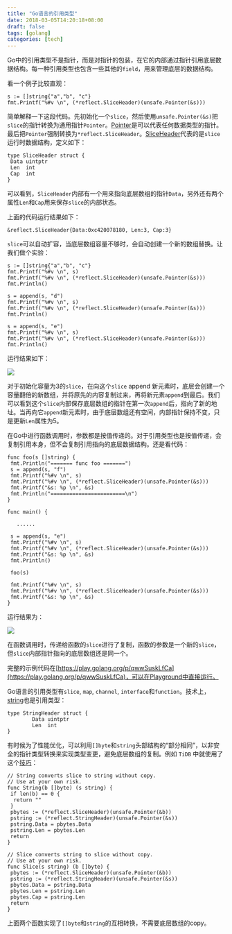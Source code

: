 ```yaml
---
title: "Go语言的引用类型"
date: 2018-03-05T14:20:18+08:00
draft: false
tags: [golang]
categories: [tech]
---
```


Go中的引用类型不是指针，而是对指针的包装，在它的内部通过指针引用底层数据结构。每一种引用类型也包含一些其他的`field`，用来管理底层的数据结构。

看一个例子比较直观：

```
s := []string{"a","b", "c"}
fmt.Printf("%#v \n", (*reflect.SliceHeader)(unsafe.Pointer(&s)))
```

简单解释一下这段代码。先初始化一个`slice`，然后使用`unsafe.Pointer(&s)`把`slice`的指针转换为通用指针`Pointer`。[Pointer](https://golang.org/pkg/unsafe/#Pointer)是可以代表任何数据类型的指针。最后把`Pointer`强制转换为`*reflect.SliceHeader`。[SliceHeader](https://golang.org/pkg/reflect/#SliceHeader)代表的是`slice`运行时数据结构，定义如下：

```
type SliceHeader struct {
 Data uintptr
 Len  int
 Cap  int
}
```

可以看到，`SliceHeader`内部有一个用来指向底层数组的指针`Data`，另外还有两个属性`Len`和`Cap`用来保存`slice`的内部状态。

上面的代码运行结果如下：

`&reflect.SliceHeader{Data:0xc420078180, Len:3, Cap:3}`

`slice`可以自动扩容，当底层数组容量不够时，会自动创建一个新的数组替换。让我们做个实验：

```
s := []string{"a","b", "c"}
fmt.Printf("%#v \n", s)
fmt.Printf("%#v \n", (*reflect.SliceHeader)(unsafe.Pointer(&s)))
fmt.Println()

s = append(s, "d")
fmt.Printf("%#v \n", s)
fmt.Printf("%#v \n", (*reflect.SliceHeader)(unsafe.Pointer(&s)))
fmt.Println()

s = append(s, "e")
fmt.Printf("%#v \n", s)
fmt.Printf("%#v \n", (*reflect.SliceHeader)(unsafe.Pointer(&s)))
fmt.Println()
```

运行结果如下：

![](https://cdn.mazhen.tech/images/202207011422594.png)

对于初始化容量为3的`slice`，在向这个`slice` append 新元素时，底层会创建一个容量翻倍的新数组，并将原先的内容复制过来，再将新元素`append`到最后。我们可以看到这个`slice`内部保存底层数组的指针在第一次`append`后，指向了新的地址。当再向它`append`新元素时，由于底层数组还有空间，内部指针保持不变，只是更新`Len`属性为5。

在Go中进行函数调用时，参数都是按值传递的。对于引用类型也是按值传递，会复制引用本身，但不会复制引用指向的底层数据结构。还是看代码：

```
func foo(s []string) {
 fmt.Println("======= func foo =======")
 s = append(s, "f")
 fmt.Printf("%#v \n", s)
 fmt.Printf("%#v \n", (*reflect.SliceHeader)(unsafe.Pointer(&s)))
 fmt.Printf("&s: %p \n", &s)
 fmt.Println("========================\n")
}

func main() {

   ......
   
 s = append(s, "e")
 fmt.Printf("%#v \n", s)
 fmt.Printf("%#v \n", (*reflect.SliceHeader)(unsafe.Pointer(&s)))
 fmt.Printf("&s: %p \n", &s)
 fmt.Println()

 foo(s)

 fmt.Printf("%#v \n", s)
 fmt.Printf("%#v \n", (*reflect.SliceHeader)(unsafe.Pointer(&s)))
 fmt.Printf("&s: %p \n", &s)
}
```

运行结果为：

![](https://cdn.mazhen.tech/images/202207011422106.png)

在函数调用时，传递给函数的`slice`进行了复制，函数的参数是一个新的`slice`，但`slice`内部指针指向的底层数组还是同一个。

完整的示例代码在[https://play.golang.org/p/qwwSuskLfCa](https://play.golang.org/p/qwwSuskLfCa)，可以在Playground中直接运行。

Go语言的引用类型有`slice`, `map`, `channel`, `interface`和`function`。技术上，[string](https://golang.org/pkg/reflect/#StringHeader)也是引用类型：

```
type StringHeader struct {
        Data uintptr
        Len  int
}
```

有时候为了性能优化，可以利用`[]byte`和`string`头部结构的“部分相同”，以非安全的指针类型转换来实现类型变更，避免底层数组的复制。例如 `TiDB` 中就使用了这个[技巧](https://github.com/pingcap/tidb/blob/master/util/hack/hack.go)：

```
// String converts slice to string without copy.
// Use at your own risk.
func String(b []byte) (s string) {
 if len(b) == 0 {
  return ""
 }
 pbytes := (*reflect.SliceHeader)(unsafe.Pointer(&b))
 pstring := (*reflect.StringHeader)(unsafe.Pointer(&s))
 pstring.Data = pbytes.Data
 pstring.Len = pbytes.Len
 return
}

// Slice converts string to slice without copy.
// Use at your own risk.
func Slice(s string) (b []byte) {
 pbytes := (*reflect.SliceHeader)(unsafe.Pointer(&b))
 pstring := (*reflect.StringHeader)(unsafe.Pointer(&s))
 pbytes.Data = pstring.Data
 pbytes.Len = pstring.Len
 pbytes.Cap = pstring.Len
 return
}
```

上面两个函数实现了`[]byte`和`string`的互相转换，不需要底层数组的copy。
